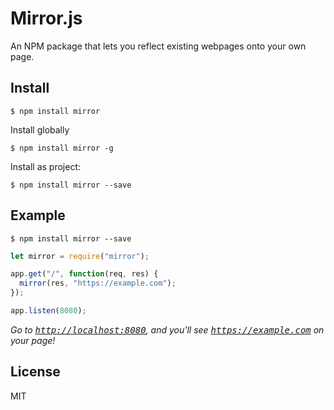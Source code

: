 # Mirror.js
An NPM package that lets you reflect existing webpages onto your own page.

## Install
```cli
$ npm install mirror
```

Install globally
```cli
$ npm install mirror -g
```

Install as project:
```cli
$ npm install mirror --save
```

## Example
```cli
$ npm install mirror --save
```

```javascript
let mirror = require("mirror");
```

```javascript
app.get("/", function(req, res) {
  mirror(res, "https://example.com");
});

app.listen(8080);
```

_Go to <kbd>[http://localhost:8080](http://localhost:8080)</kbd>, and you'll see <kbd>https://example.com</kbd> on your page!_

## License
MIT
